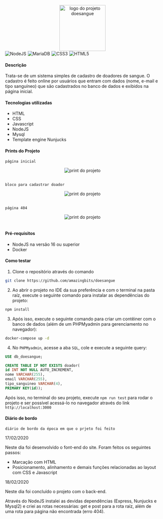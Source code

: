 <div align="center">
    <img src="https://i.ibb.co/d2vNG5w/logo-removebg-preview.png" alt="logo do projeto doesangue" width="150px" />
</div>

<div align="center" style="display: inline-flex; gap:5px;">
    <img src="https://img.shields.io/badge/node.js-6DA55F?style=for-the-badge&logo=node.js&logoColor=white" alt="NodeJS" />
    <img src="https://img.shields.io/badge/MariaDB-003545?style=for-the-badge&logo=mariadb&logoColor=white" alt="MariaDB" />
    <img src="https://img.shields.io/badge/css3-%231572B6.svg?style=for-the-badge&logo=css3&logoColor=white" alt="CSS3" />
    <img src="https://img.shields.io/badge/html5-%23E34F26.svg?style=for-the-badge&logo=html5&logoColor=white" alt="HTML5" />
</div>

#### Descrição

Trata-se de um sistema simples de cadastro de doadores de sangue. O cadastro é feito online por usuários que entram com dados (nome, e-mail e tipo sanguíneo) que são cadastrados no banco de dados e exibidos na página inicial.

#### Tecnologias utilizadas

- HTML
- CSS
- Javascript
- NodeJS
- Mysql
- Template engine Nunjucks

#### Prints do Projeto

`página inicial`
<div align="center">
    <img src="https://i.ibb.co/FYhTjXz/pagina-projeto.jpg" alt="print do projeto" />
</div>
<br>

`bloco para cadastrar doador`
<div align="center">
    <img src="https://i.ibb.co/c2gRSDY/formulario.jpg" alt="print do projeto" />
</div>
<br>

`página 404`
<div align="center">
    <img src="https://i.ibb.co/S0VgfWj/404.jpg" alt="print do projeto" />
</div>
<br>

#### Pré-requisitos

- NodeJS na versão 16 ou superior
- Docker

#### Como testar

1. Clone o repositório através do comando
```bash
git clone https://github.com/amazingbits/doesangue
```

2. Ao abrir o projeto no IDE da sua preferência e com o terminal na pasta raíz, execute o seguinte comando para instalar as dependências do projeto:

```bash
npm install
```

3. Após isso, execute o seguinte comando para criar um contêiner com o banco de dados (além de um PHPMyadmin para gerenciamento no navegador):

```bash
docker-compose up -d
```

4. No `PHPMyadmin`, acesse a aba `SQL`, cole e execute a seguinte query:

```sql
USE db_doesangue;

CREATE TABLE IF NOT EXISTS doador(
id INT NOT NULL AUTO_INCREMENT,
nome VARCHAR(255),
email VARCHAR(255),
tipo_sanguineo VARCHAR(4),
PRIMARY KEY(id));
```

Após isso, no terminal do seu projeto, execute `npm run test` para rodar o projeto e ser possível acessá-lo no navegador através do link `http://localhost:3000`

#### Diário de bordo
`diário de bordo da época em que o prjeto foi feito`

17/02/2020

Neste dia foi desenvolvido o font-end do site. Foram feitos os seguintes passos:

* Marcação com HTML
* Posicionamento, alinhamento e demais funções relacionadas ao layout com CSS e Javascript

18/02/2020

Neste dia foi concluído o projeto com o back-end.

Através do NodeJS instalei as devidas dependências (Express, Nunjucks e Mysql2) e criei as rotas necessárias: get e post para a rota raíz, além de uma rota para página não encontrada (erro 404).
